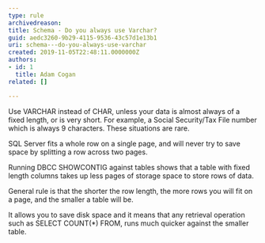 ```yaml
---
type: rule
archivedreason: 
title: Schema - Do you always use Varchar?
guid: aedc3260-9b29-4115-9536-43c57d1e13b1
uri: schema---do-you-always-use-varchar
created: 2019-11-05T22:48:11.0000000Z
authors:
- id: 1
  title: Adam Cogan
related: []

---
```



<p class="ssw15-rteElement-P">​​​Use VARCHAR instead of CHAR, unless your data is almost always of a fixed length, or is very short. For example, a Social Security/Tax File number which is always 9 characters. These situations are rare.&#160;</p><p class="ssw15-rteElement-P">SQL Server fits a whole row on a single page, and will never try to save space by splitting a row across two pages.&#160;</p><p class="ssw15-rteElement-P">Running DBCC SHOWCONTIG against tables shows that a table with fixed length columns takes up less pages of storage space to store rows of data.&#160;</p><p class="ssw15-rteElement-P">General rule is that the shorter the row length, the more rows you will fit on a page, and the smaller a table will be.&#160;<br></p><p class="ssw15-rteElement-P">It allows you to save disk space and it means that any retrieval operation such as SELECT COUNT(*) FROM, runs much quicker against the smaller table.​​<br></p>
<br><excerpt class='endintro'></excerpt><br>



